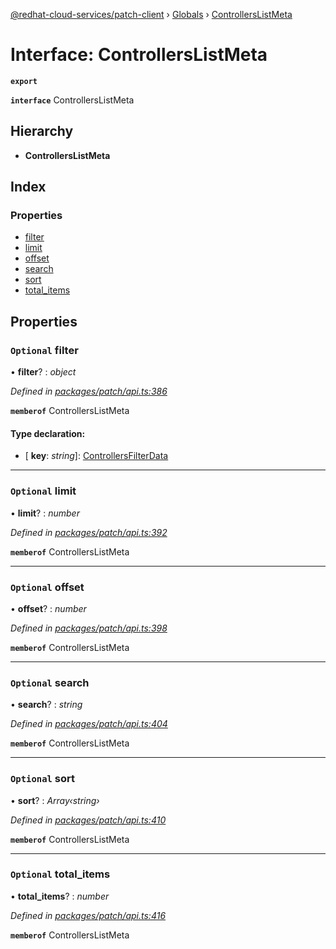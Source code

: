 [@redhat-cloud-services/patch-client](../README.md) › [Globals](../globals.md) › [ControllersListMeta](controllerslistmeta.md)

# Interface: ControllersListMeta

**`export`** 

**`interface`** ControllersListMeta

## Hierarchy

* **ControllersListMeta**

## Index

### Properties

* [filter](controllerslistmeta.md#optional-filter)
* [limit](controllerslistmeta.md#optional-limit)
* [offset](controllerslistmeta.md#optional-offset)
* [search](controllerslistmeta.md#optional-search)
* [sort](controllerslistmeta.md#optional-sort)
* [total_items](controllerslistmeta.md#optional-total_items)

## Properties

### `Optional` filter

• **filter**? : *object*

*Defined in [packages/patch/api.ts:386](https://github.com/RedHatInsights/javascript-clients/blob/646862f/packages/patch/api.ts#L386)*

**`memberof`** ControllersListMeta

#### Type declaration:

* \[ **key**: *string*\]: [ControllersFilterData](controllersfilterdata.md)

___

### `Optional` limit

• **limit**? : *number*

*Defined in [packages/patch/api.ts:392](https://github.com/RedHatInsights/javascript-clients/blob/646862f/packages/patch/api.ts#L392)*

**`memberof`** ControllersListMeta

___

### `Optional` offset

• **offset**? : *number*

*Defined in [packages/patch/api.ts:398](https://github.com/RedHatInsights/javascript-clients/blob/646862f/packages/patch/api.ts#L398)*

**`memberof`** ControllersListMeta

___

### `Optional` search

• **search**? : *string*

*Defined in [packages/patch/api.ts:404](https://github.com/RedHatInsights/javascript-clients/blob/646862f/packages/patch/api.ts#L404)*

**`memberof`** ControllersListMeta

___

### `Optional` sort

• **sort**? : *Array‹string›*

*Defined in [packages/patch/api.ts:410](https://github.com/RedHatInsights/javascript-clients/blob/646862f/packages/patch/api.ts#L410)*

**`memberof`** ControllersListMeta

___

### `Optional` total_items

• **total_items**? : *number*

*Defined in [packages/patch/api.ts:416](https://github.com/RedHatInsights/javascript-clients/blob/646862f/packages/patch/api.ts#L416)*

**`memberof`** ControllersListMeta
